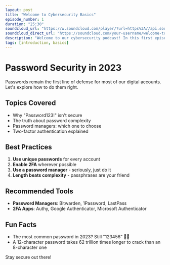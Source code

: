 ```yaml
---
layout: post
title: "Welcome to Cybersecurity Basics"
episode_number: 1
duration: "25:30"
soundcloud_url: "https://w.soundcloud.com/player/?url=https%3A//api.soundcloud.com/tracks/YOUR_TRACK_ID_HERE"
soundcloud_direct_url: "https://soundcloud.com/your-username/welcome-to-cybersecurity-basics"
description: "Welcome to our cybersecurity podcast! In this first episode, we introduce ourselves and discuss why cybersecurity matters for everyone."
tags: [introduction, basics]
---
```



# Password Security in 2023

Passwords remain the first line of defense for most of our digital accounts. Let's explore how to do them right.

## Topics Covered
- Why "Password123!" isn't secure
- The truth about password complexity
- Password managers: which one to choose
- Two-factor authentication explained

## Best Practices
1. **Use unique passwords** for every account
2. **Enable 2FA** wherever possible  
3. **Use a password manager** - seriously, just do it
4. **Length beats complexity** - passphrases are your friend

## Recommended Tools
- **Password Managers**: Bitwarden, 1Password, LastPass
- **2FA Apps**: Authy, Google Authenticator, Microsoft Authenticator

## Fun Facts
- The most common password in 2023? Still "123456" 🤦‍♂️
- A 12-character password takes 62 trillion times longer to crack than an 8-character one

Stay secure out there!

